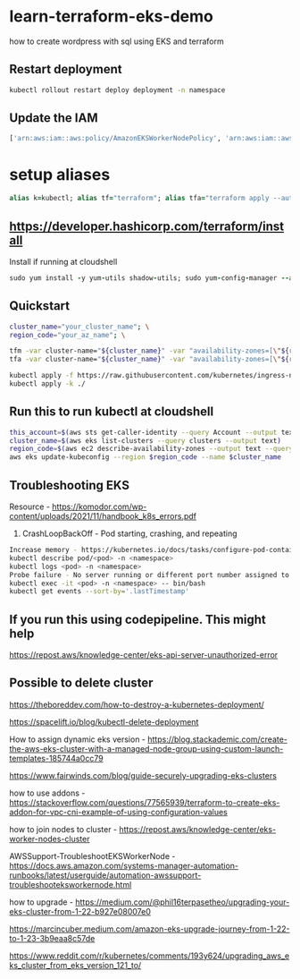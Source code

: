 # learn-terraform-eks-demo
how to create wordpress with sql using EKS and terraform
## Restart deployment
```bash
kubectl rollout restart deploy deployment -n namespace
```

## Update the IAM
```bash
['arn:aws:iam::aws:policy/AmazonEKSWorkerNodePolicy', 'arn:aws:iam::aws:policy/AmazonEC2ContainerRegistryReadOnly']
```

# setup aliases
```ruby
alias k=kubectl; alias tf="terraform"; alias tfa="terraform apply --auto-approve"; alias tfd="terraform destroy --auto-approve"; alias tfm="terraform init; terraform fmt; terraform validate; terraform plan"
```
## https://developer.hashicorp.com/terraform/install
Install if running at cloudshell
```ruby
sudo yum install -y yum-utils shadow-utils; sudo yum-config-manager --add-repo https://rpm.releases.hashicorp.com/AmazonLinux/hashicorp.repo; sudo yum -y install terraform
```
## Quickstart
```bash
cluster_name="your_cluster_name"; \
region_code="your_az_name"; \

tfm -var cluster-name="${cluster_name}" -var "availability-zones=[\"${region_code}a\", \"${region_code}c\"]" -var region=$region_code; \
tfa -var cluster-name="${cluster_name}" -var "availability-zones=[\"${region_code}a\", \"${region_code}c\"]" -var region=$region_code;
```
```bash
kubectl apply -f https://raw.githubusercontent.com/kubernetes/ingress-nginx/controller-v1.3.0/deploy/static/provider/cloud/deploy.yaml; \
kubectl apply -k ./
```
## Run this to run kubectl at cloudshell
```bash
this_account=$(aws sts get-caller-identity --query Account --output text)
cluster_name=$(aws eks list-clusters --query clusters --output text)
region_code=$(aws ec2 describe-availability-zones --output text --query 'AvailabilityZones[0].[RegionName]')
aws eks update-kubeconfig --region $region_code --name $cluster_name
```
## Troubleshooting EKS
Resource - https://komodor.com/wp-content/uploads/2021/11/handbook_k8s_errors.pdf
1. CrashLoopBackOff - Pod starting, crashing, and repeating
```bash
Increase memory - https://kubernetes.io/docs/tasks/configure-pod-container/assign-memory-resource/
kubectl describe pod/<pod> -n <namespace>
kubectl logs <pod> -n <namespace>
Probe failure - No server running or different port number assigned to pod versus inside VM
kubectl exec -it <pod> -n <namespace> -- bin/bash
kubectl get events --sort-by='.lastTimestamp'
```
## If you run this using codepipeline. This might help
https://repost.aws/knowledge-center/eks-api-server-unauthorized-error

## Possible to delete cluster
https://theboreddev.com/how-to-destroy-a-kubernetes-deployment/

https://spacelift.io/blog/kubectl-delete-deployment

How to assign dynamic eks version - https://blog.stackademic.com/create-the-aws-eks-cluster-with-a-managed-node-group-using-custom-launch-templates-185744a0cc79

https://www.fairwinds.com/blog/guide-securely-upgrading-eks-clusters

how to use addons - https://stackoverflow.com/questions/77565939/terraform-to-create-eks-addon-for-vpc-cni-example-of-using-configuration-values

how to join nodes to cluster - https://repost.aws/knowledge-center/eks-worker-nodes-cluster

AWSSupport-TroubleshootEKSWorkerNode - https://docs.aws.amazon.com/systems-manager-automation-runbooks/latest/userguide/automation-awssupport-troubleshooteksworkernode.html

how to upgrade - https://medium.com/@phil16terpasetheo/upgrading-your-eks-cluster-from-1-22-b927e08007e0

https://marcincuber.medium.com/amazon-eks-upgrade-journey-from-1-22-to-1-23-3b9eaa8c57de

https://www.reddit.com/r/kubernetes/comments/193y624/upgrading_aws_eks_cluster_from_eks_version_121_to/
